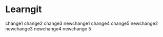 # Learngit
change1
change2
change3
newchange1
change4
change5
newchange2
newchange3
newchange4
newchange 5
